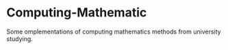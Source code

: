 # Computing-Mathematic

Some omplementations of computing mathematics methods from university studying.
